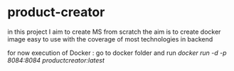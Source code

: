 # product-creator
in this project I aim to create MS from scratch 
the aim is to create docker image easy to use with the coverage of most technologies in backend

for now execution of Docker :
go to docker folder and run <I>docker run -d -p  8084:8084 productcreator:latest</I>
